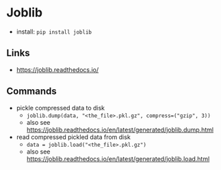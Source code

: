 # Joblib

- install: `pip install joblib`

## Links
- <https://joblib.readthedocs.io/>

## Commands
- pickle compressed data to disk
  - `joblib.dump(data, "<the_file>.pkl.gz", compress=("gzip", 3))`
  - also see <https://joblib.readthedocs.io/en/latest/generated/joblib.dump.html>
- read compressed pickled data from disk
  - `data = joblib.load("<the_file>.pkl.gz")`
  - also see <https://joblib.readthedocs.io/en/latest/generated/joblib.load.html>
